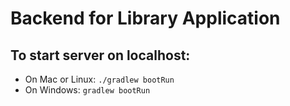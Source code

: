 # Backend for Library Application

## To start server on localhost: 
- On Mac or Linux:
`./gradlew bootRun`
- On Windows:
`gradlew bootRun`
